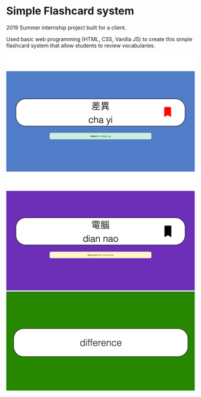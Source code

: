 # Simple Flashcard system

2019 Summer internship project built for a client.

Used basic web programming (HTML, CSS, Vanilla JS) to create this simple flashcard system that allow students to review vocabularies.

<img src="p1.png" alt="p1" width='700'>
<img src="p2.png" alt="p2" width='700'>
<img src="p3.png" alt="p3" width='700'>
